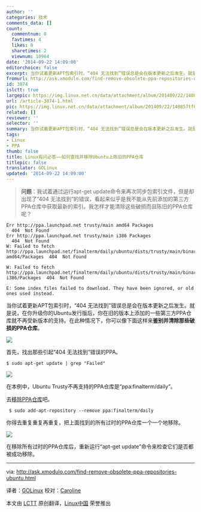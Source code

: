 ```yaml
---
author: ''
categories: 技术
comments_data: []
count:
  commentnum: 0
  favtimes: 4
  likes: 0
  sharetimes: 2
  viewnum: 10964
date: '2014-09-22 14:09:00'
editorchoice: false
excerpt: 当你试着更新APT包索引时，“404 无法找到”错误总是会在版本更新之后发生。就是说，在你升级你的Ubuntu发行版后，你在旧的版本上添加的一些第三方PPA仓库就不再受新版本的支持。在此种情况下，你可以像下面这样来鉴别并清除那些破损的PPA仓库。
fromurl: http://ask.xmodulo.com/find-remove-obsolete-ppa-repositories-ubuntu.html
id: 3874
islctt: true
largepic: https://img.linux.net.cn/data/attachment/album/201409/22/140857tf6w06npnxdq9roq.jpg
url: /article-3874-1.html
pic: https://img.linux.net.cn/data/attachment/album/201409/22/140857tf6w06npnxdq9roq.jpg.thumb.jpg
related: []
reviewer: ''
selector: ''
summary: 当你试着更新APT包索引时，“404 无法找到”错误总是会在版本更新之后发生。就是说，在你升级你的Ubuntu发行版后，你在旧的版本上添加的一些第三方PPA仓库就不再受新版本的支持。在此种情况下，你可以像下面这样来鉴别并清除那些破损的PPA仓库。
tags:
- Linux
- PPA
thumb: false
title: Linux有问必答——如何查找并移除Ubuntu上陈旧的PPA仓库
titlepic: false
translator: GOLinux
updated: '2014-09-22 14:09:00'
---
```



> 
> **问题**：我试着通过运行apt-get update命令来再次同步包索引文件，但是却出现了“404 无法找到”的错误，看起来似乎是我不能从先前添加的第三方PPA仓库中获取最新的索引。我怎样才能清除这些破损而且陈旧的PPA仓库呢？
> 
> 
> 



```
Err http://ppa.launchpad.net trusty/main amd64 Packages
  404  Not Found
Err http://ppa.launchpad.net trusty/main i386 Packages
  404  Not Found
W: Failed to fetch http://ppa.launchpad.net/finalterm/daily/ubuntu/dists/trusty/main/binary-amd64/Packages  404  Not Found

W: Failed to fetch http://ppa.launchpad.net/finalterm/daily/ubuntu/dists/trusty/main/binary-i386/Packages  404  Not Found

E: Some index files failed to download. They have been ignored, or old ones used instead.

```

当你试着更新APT包索引时，“404 无法找到”错误总是会在版本更新之后发生。就是说，在你升级你的Ubuntu发行版后，你在旧的版本上添加的一些第三方PPA仓库就不再受新版本的支持。在此种情况下，你可以像下面这样来**鉴别并清除那些破损的PPA仓库**。


![](/data/attachment/album/201409/22/140857tf6w06npnxdq9roq.jpg)


首先，找出那些引起“404 无法找到”错误的PPA。



```
$ sudo apt-get update | grep "Failed" 

```

[![](https://camo.githubusercontent.com/062685ee6e143e3e0e120f233a586ea32ff0db03/68747470733a2f2f6661726d362e737461746963666c69636b722e636f6d2f353538302f31343937323335343933385f306531653166336462365f7a2e6a7067)](https://camo.githubusercontent.com/062685ee6e143e3e0e120f233a586ea32ff0db03/68747470733a2f2f6661726d362e737461746963666c69636b722e636f6d2f353538302f31343937323335343933385f306531653166336462365f7a2e6a7067)


在本例中，Ubuntu Trusty不再支持的PPA仓库是“ppa:finalterm/daily”。


去[移除PPA仓库](http://ask.xmodulo.com/how-to-remove-ppa-repository-from-command-line-on-ubuntu.html)吧。



```
 $ sudo add-apt-repository --remove ppa:finalterm/daily 

```

你得去重复重复再重复，把上面找到的所有过时的PPA仓库一个一个地移除。


[![](https://camo.githubusercontent.com/ec9a4b3cf35d2adbf6e9f3c268b8d203cc9b5c3c/68747470733a2f2f6661726d342e737461746963666c69636b722e636f6d2f333834342f31353135383534313634325f316663386639326337375f7a2e6a7067)](https://camo.githubusercontent.com/ec9a4b3cf35d2adbf6e9f3c268b8d203cc9b5c3c/68747470733a2f2f6661726d342e737461746963666c69636b722e636f6d2f333834342f31353135383534313634325f316663386639326337375f7a2e6a7067)


在移除所有过时的PPA仓库后，重新运行“apt-get update”命令来检查它们是否都被成功移除。




---


via: <http://ask.xmodulo.com/find-remove-obsolete-ppa-repositories-ubuntu.html>


译者：[GOLinux](https://github.com/GOLinux) 校对：[Caroline](https://github.com/carolinewuyan)


本文由 [LCTT](https://github.com/LCTT/TranslateProject) 原创翻译，[Linux中国](http://linux.cn/) 荣誉推出